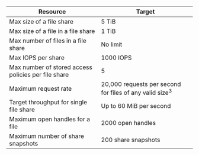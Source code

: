 | Resource | Target |
|----------|---------------|
| Max size of a file share | 5 TiB |
| Max size of a file in a file share | 1 TiB |
| Max number of files in a file share | No limit |
| Max IOPS per share | 1000 IOPS |
| Max number of stored access policies per file share | 5 |
| Maximum request rate | 20,000 requests per second for files of any valid size<sup>3</sup> |
| Target throughput for single file share | Up to 60 MiB per second |
| Maximum open handles for a file | 2000 open handles |
| Maximum number of share snapshots | 200 share snapshots |